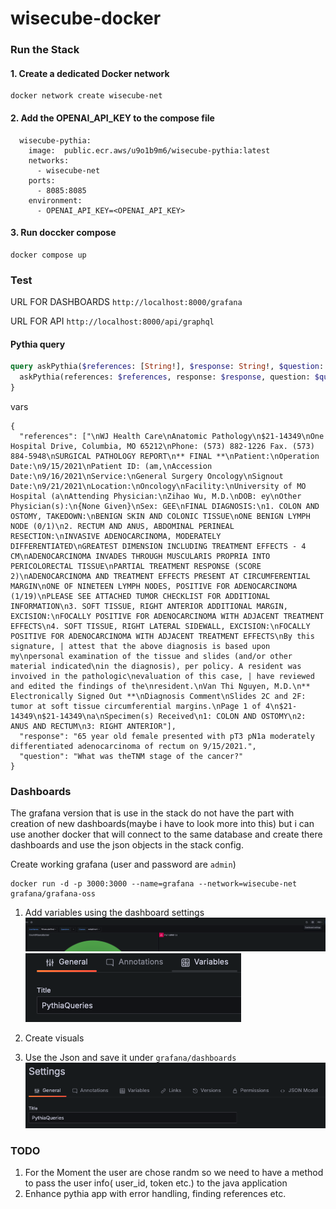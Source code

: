 # wisecube-docker

### Run the Stack

#### 1. Create a dedicated Docker network
```
docker network create wisecube-net
```
#### 2. Add the OPENAI_API_KEY to the compose file
```
  wisecube-pythia:
    image:  public.ecr.aws/u9o1b9m6/wisecube-pythia:latest
    networks:
      - wisecube-net
    ports:
      - 8085:8085
    environment:
      - OPENAI_API_KEY=<OPENAI_API_KEY>

```
#### 3. Run doccker compose
```
docker compose up
```


### Test
URL FOR DASHBOARDS `http://localhost:8000/grafana`

URL FOR API `http://localhost:8000/api/graphql`

#### Pythia query
```graphql
query askPythia($references: [String!], $response: String!, $question: String) {
  askPythia(references: $references, response: $response, question: $question)
}
```

vars
```
{
  "references": ["\nWJ Health Care\nAnatomic Pathology\n$21-14349\nOne Hospital Drive, Columbia, MO 65212\nPhone: (573) 882-1226 Fax. (573) 884-5948\nSURGICAL PATHOLOGY REPORT\n** FINAL **\nPatient:\nOperation Date:\n9/15/2021\nPatient ID: (am,\nAccession Date:\n9/16/2021\nService:\nGeneral Surgery Oncology\nSignout Date:\n9/21/2021\nLocation:\nOncology\nFacility:\nUniversity of MO Hospital (a\nAttending Physician:\nZihao Wu, M.D.\nDOB: ey\nOther Physician(s):\n{None Given}\nSex: GEE\nFINAL DIAGNOSIS:\n1. COLON AND OSTOMY, TAKEDOWN:\nBENIGN SKIN AND COLONIC TISSUE\nONE BENIGN LYMPH NODE (0/1)\n2. RECTUM AND ANUS, ABDOMINAL PERINEAL RESECTION:\nINVASIVE ADENOCARCINOMA, MODERATELY DIFFERENTIATED\nGREATEST DIMENSION INCLUDING TREATMENT EFFECTS - 4 CM\nADENOCARCINOMA INVADES THROUGH MUSCULARIS PROPRIA INTO PERICOLORECTAL TISSUE\nPARTIAL TREATMENT RESPONSE (SCORE 2)\nADENOCARCINOMA AND TREATMENT EFFECTS PRESENT AT CIRCUMFERENTIAL MARGIN\nONE OF NINETEEN LYMPH NODES, POSITIVE FOR ADENOCARCINOMA (1/19)\nPLEASE SEE ATTACHED TUMOR CHECKLIST FOR ADDITIONAL INFORMATION\n3. SOFT TISSUE, RIGHT ANTERIOR ADDITIONAL MARGIN, EXCISION:\nFOCALLY POSITIVE FOR ADENOCARCINOMA WITH ADJACENT TREATMENT EFFECTS\n4. SOFT TISSUE, RIGHT LATERAL SIDEWALL, EXCISION:\nFOCALLY POSITIVE FOR ADENOCARCINOMA WITH ADJACENT TREATMENT EFFECTS\nBy this signature, | attest that the above diagnosis is based upon my\npersonal examination of the tissue and slides (and/or other material indicated\nin the diagnosis), per policy. A resident was invoived in the pathologic\nevaluation of this case, | have reviewed and edited the findings of the\nresident.\nVan Thi Nguyen, M.D.\n** Electronically Signed Out **\nDiagnosis Comment\nSlides 2C and 2F: tumor at soft tissue circumferential margins.\nPage 1 of 4\n$21-14349\n$21-14349\na\nSpecimen(s) Received\n1: COLON AND OSTOMY\n2: ANUS AND RECTUM\n3: RIGHT ANTERIOR"],
  "response": "65 year old female presented with pT3 pN1a moderately differentiated adenocarcinoma of rectum on 9/15/2021.",
  "question": "What was theTNM stage of the cancer?"
}
```


### Dashboards
The grafana version that is use in the stack do not have the part with creation of new dashboards(maybe i have to look more into this) but i can use another docker that will connect to the same database and create there dashboards and use the json objects in the stack config.

Create working grafana (user and password are `admin`)
```
docker run -d -p 3000:3000 --name=grafana --network=wisecube-net grafana/grafana-oss
```

1. Add variables using the dashboard settings
![alt text](image-1.png)
![alt text](image-2.png)

2. Create visuals
3. Use the Json and save it under `grafana/dashboards`
![alt text](image-3.png)


### TODO
1. For the Moment the user are chose randm so we need to have a method to pass the user info( user_id, token etc.) to the java application
2. Enhance pythia app with error handling, finding references etc.
